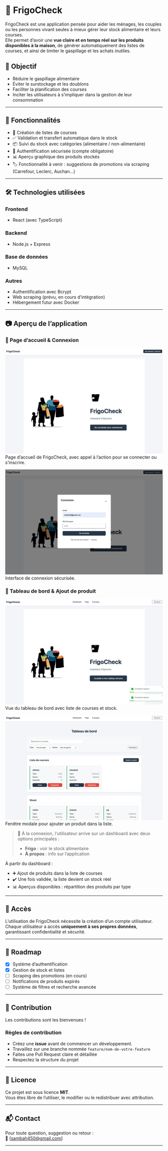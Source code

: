 # 🧊 FrigoCheck

FrigoCheck est une application pensée pour aider les ménages, les couples ou les personnes vivant seules à mieux gérer leur stock alimentaire et leurs courses.  
Elle permet d’avoir une **vue claire et en temps réel sur les produits disponibles à la maison**, de générer automatiquement des listes de courses, et ainsi de limiter le gaspillage et les achats inutiles.

## 🎯 Objectif

- Réduire le gaspillage alimentaire
- Éviter le surstockage et les doublons
- Faciliter la planification des courses
- Inciter les utilisateurs à s’impliquer dans la gestion de leur consommation

---

## 🚀 Fonctionnalités

- 🧾 Création de listes de courses
- ✅ Validation et transfert automatique dans le stock
- 📦 Suivi du stock avec catégories (alimentaire / non-alimentaire)
- 👤 Authentification sécurisée (compte obligatoire)
- 📊 Aperçu graphique des produits stockés
- 🏷️ Fonctionnalité à venir : suggestions de promotions via scraping (Carrefour, Leclerc, Auchan...)

---

## 🛠️ Technologies utilisées

### Frontend
- React (avec TypeScript)

### Backend
- Node.js + Express

### Base de données
- MySQL

### Autres
- Authentification avec Bcrypt
- Web scraping (prévu, en cours d’intégration)
- Hébergement futur avec Docker

---

## 📷 Aperçu de l’application

### 🔐 Page d’accueil & Connexion
![Page d'accueil](./src/assets/imagesReadme/Capture%20d’écran%202025-04-23%20à%2017.32.21.png)  
Page d’accueil de FrigoCheck, avec appel à l’action pour se connecter ou s’inscrire.

![Connexion](./src/assets/imagesReadme/Capture%20d’écran%202025-04-23%20à%2017.33.15.png)  
Interface de connexion sécurisée.

### 🧭 Tableau de bord & Ajout de produit

![Dashboard et stock](./src/assets/imagesReadme/Capture%20d’écran%202025-04-23%20à%2017.33.22.png)  
Vue du tableau de bord avec liste de courses et stock.

![Ajout de produit](./src/assets/imagesReadme/Capture%20d’écran%202025-04-23%20à%2017.33.38.png)  
Fenêtre modale pour ajouter un produit dans la liste.

> 📍 À la connexion, l'utilisateur arrive sur un dashboard avec deux options principales :
> - **Frigo** : voir le stock alimentaire
> - **À propos** : info sur l’application

À partir du dashboard :
- ➕ Ajout de produits dans la liste de courses
- ✔️ Une fois validée, la liste devient un stock réel
- 📊 Aperçus disponibles : répartition des produits par type

---

## 🔐 Accès

L’utilisation de FrigoCheck nécessite la création d’un compte utilisateur.  
Chaque utilisateur a accès **uniquement à ses propres données**, garantissant confidentialité et sécurité.

---

## 🧭 Roadmap

- [x] Système d’authentification
- [x] Gestion de stock et listes
- [ ] Scraping des promotions (en cours)
- [ ] Notifications de produits expirés
- [ ] Système de filtres et recherche avancée

---

## 🤝 Contribution

Les contributions sont les bienvenues !

### Règles de contribution
- Créez une **issue** avant de commencer un développement.
- Travaillez sur une branche nommée `feature/nom-de-votre-feature`
- Faites une Pull Request claire et détaillée
- Respectez la structure du projet

---

## 📄 Licence

Ce projet est sous licence **MIT**.  
Vous êtes libre de l’utiliser, le modifier ou le redistribuer avec attribution.

---

## 📬 Contact

Pour toute question, suggestion ou retour :  
📧 [sambah450@gmail.com]

---

